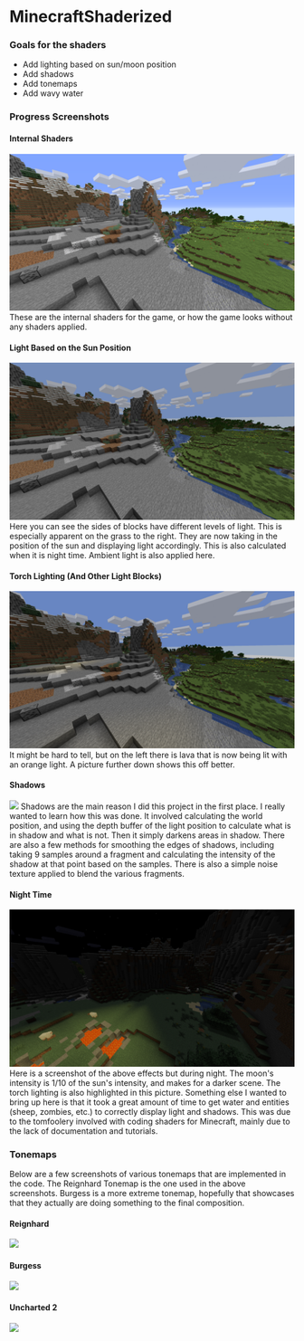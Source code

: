 # MinecraftShaderized

### Goals for the shaders

- Add lighting based on sun/moon position
- Add shadows
- Add tonemaps
- Add wavy water

### Progress Screenshots

#### Internal Shaders
![](/screenshots/InternalShaders.png)
These are the internal shaders for the game, or how the game looks without any shaders applied.

#### Light Based on the Sun Position
![](/screenshots/LightBasedOnSunPosition.png)
Here you can see the sides of blocks have different levels of light. This is especially apparent on the grass to the right. They are now taking in the position of the sun and displaying light accordingly. This is also calculated when it is night time. Ambient light is also applied here.

#### Torch Lighting (And Other Light Blocks)
![](/screenshots/TorchLighting.png)
It might be hard to tell, but on the left there is lava that is now being lit with an orange light. A picture further down shows this off better.

#### Shadows
![](/screenshots/Shadows.png)
Shadows are the main reason I did this project in the first place. I really wanted to learn how this was done. It involved calculating the world position, and using the depth buffer of the light position to calculate what is in shadow and what is not. Then it simply darkens areas in shadow. There are also a few methods for smoothing the edges of shadows, including taking 9 samples around a fragment and calculating the intensity of the shadow at that point based on the samples. There is also a simple noise texture applied to blend the various fragments.

#### Night Time
![](/screenshots/Night.png)
Here is a screenshot of the above effects but during night. The moon's intensity is 1/10 of the sun's intensity, and makes for a darker scene. The torch lighting is also highlighted in this picture. Something else I wanted to bring up here is that it took a great amount of time to get water and entities (sheep, zombies, etc.) to correctly display light and shadows. This was due to the tomfoolery involved with coding shaders for Minecraft, mainly due to the lack of documentation and tutorials.

### Tonemaps
Below are a few screenshots of various tonemaps that are implemented in the code. The Reignhard Tonemap is the one used in the above screenshots. Burgess is a more extreme tonemap, hopefully that showcases that they actually are doing something to the final composition.

#### Reignhard
![](/screenshots/ReignhardTonemap.png)

#### Burgess
![](/screenshots/BurgessTonemap.png)

#### Uncharted 2
![](/screenshots/Uncharted2Tonemap.png)
